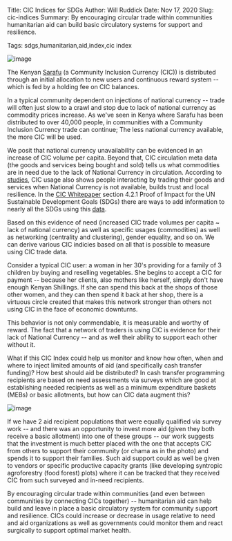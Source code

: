 Title: CIC Indices for SDGs
Author: Will Ruddick
Date: Nov 17, 2020
Slug: cic-indices
Summary: By encouraging circular trade within communities humanitarian aid can build basic circulatory systems for support and resilience.

Tags: sdgs,humanitarian,aid,index,cic index

![image](/images/blog/cic-indices1.webp)

The Kenyan [Sarafu](https://www.grassrootseconomics.org/sarafu-network)
(a Community Inclusion Currency (CIC)) is distributed through an initial
allocation to new users and continuous reward system -- which is fed by
a holding fee on CIC balances.

In a typical community dependent on injections of national currency --
trade will often just slow to a crawl and stop due to lack of national
currency as commodity prices increase. As we've seen in Kenya where
Sarafu has been distributed to over 40,000 people, in communities with a
Community Inclusion Currency trade can continue; The less national
currency available, the more CIC will be used.

We posit that national currency unavailability can be evidenced in an
increase of CIC volume per capita. Beyond that, CIC circulation meta
data (the goods and services being bought and sold) tells us what
commodities are in need due to the lack of National Currency in
circulation. According to
[studies](https://www.grassrootseconomics.org/research), CIC usage also
shows people interacting by trading their goods and services when
National Currency is not available, builds trust and local resilience.
In the [CIC Whitepaper](https://gitlab.com/grassrootseconomics/cic-docs)
section 4.2.1 Proof of Impact for the UN Sustainable Development Goals
(SDGs) there are ways to add information to nearly all the SDGs using
this [data](https://www.grassrootseconomics.org/research).

Based on this evidence of need (increased CIC trade volumes per capita
~ lack of national currency) as well as specific usages (commodities)
as well as networking (centrality and clustering), gender equality, and
so on. We can derive various CIC indicies based on all that is possible
to measure using CIC trade data.

Consider a typical CIC user: a woman in her 30's providing for a family
of 3 children by buying and reselling vegetables. She begins to accept a
CIC for payment -- because her clients, also mothers like herself,
simply don't have enough Kenyan Shillings. If she can spend this back at
the shops of those other women, and they can then spend it back at her
shop, there is a virtuous circle created that makes this network
stronger than others not using CIC in the face of economic downturns.

This behavior is not only commendable, it is measurable and worthy of
reward. The fact that a network of traders is using CIC is evidence for
their lack of National Currency -- and as well their ability to support
each other without it.

What if this CIC Index could help us monitor and know how often, when
and where to inject limited amounts of aid (and specifically cash
transfer funding)? How best should aid be distributed? In cash transfer
programming recipients are based on need assessments via surveys which
are good at establishing needed recipients as well as a minimum
expenditure baskets (MEBs) or basic allotments, but how can CIC data
augment this?

![image](/images/blog/cic-indices82.webp)

If we have 2 aid recipient populations that were equally qualified via
survey work -- and there was an opportunity to invest more aid (given
they both receive a basic allotment) into one of these groups -- our
work suggests that the investment is much better placed with the one
that accepts CIC from others to support their community (or chama as in
the photo) and spends it to support their families. Such aid support
could as well be given to vendors or specific productive capacity grants
(like developing syntropic agroforestry (food forest) plots) where it
can be tracked that they received CIC from such surveyed and in-need
recipients.

By encouraging circular trade within communities (and even between
communities by connecting CICs together) -- humanitarian aid can help
build and leave in place a basic circulatory system for community
support and resilience. CICs could increase or decrease in usage
relative to need and aid organizations as well as governments could
monitor them and react surgically to support optimal market health.
